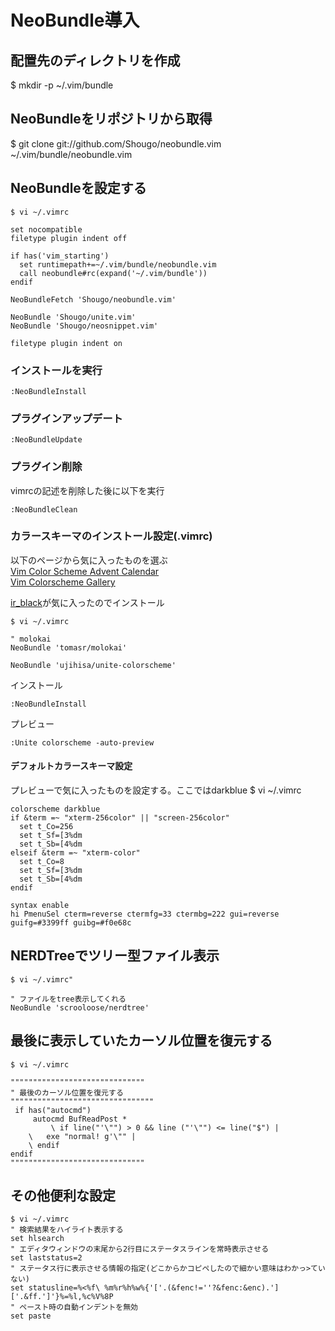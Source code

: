# NeoBundle導入

## 配置先のディレクトリを作成
$ mkdir -p ~/.vim/bundle
## NeoBundleをリポジトリから取得
$ git clone git://github.com/Shougo/neobundle.vim ~/.vim/bundle/neobundle.vim


## NeoBundleを設定する
	$ vi ~/.vimrc

	set nocompatible
	filetype plugin indent off

	if has('vim_starting')
	  set runtimepath+=~/.vim/bundle/neobundle.vim
	  call neobundle#rc(expand('~/.vim/bundle'))
	endif 

	NeoBundleFetch 'Shougo/neobundle.vim'

	NeoBundle 'Shougo/unite.vim'
	NeoBundle 'Shougo/neosnippet.vim'

	filetype plugin indent on

### インストールを実行

	:NeoBundleInstall

### プラグインアップデート

	:NeoBundleUpdate

### プラグイン削除
vimrcの記述を削除した後に以下を実行

	:NeoBundleClean

### カラースキーマのインストール設定(.vimrc)
以下のページから気に入ったものを選ぶ  
[Vim Color Scheme Advent Calendar](http://hail2u.github.io/vim-color-scheme-advent-calendar-2013.html)  
[Vim Colorscheme Gallery](http://cocopon.me/app/vim-color-gallery/)

[ir_black](https://github.com/twerth/ir_black)が気に入ったのでインストール

	$ vi ~/.vimrc

	" molokai
	NeoBundle 'tomasr/molokai'

	NeoBundle 'ujihisa/unite-colorscheme'


インストール

	:NeoBundleInstall 

プレビュー

	:Unite colorscheme -auto-preview

#### デフォルトカラースキーマ設定
プレビューで気に入ったものを設定する。ここではdarkblue
	$ vi ~/.vimrc

	colorscheme darkblue
	if &term =~ "xterm-256color" || "screen-256color"
	  set t_Co=256
	  set t_Sf=[3%dm
	  set t_Sb=[4%dm
	elseif &term =~ "xterm-color"
	  set t_Co=8
	  set t_Sf=[3%dm
	  set t_Sb=[4%dm
	endif

	syntax enable
	hi PmenuSel cterm=reverse ctermfg=33 ctermbg=222 gui=reverse guifg=#3399ff guibg=#f0e68c

## NERDTreeでツリー型ファイル表示
	$ vi ~/.vimrc"

	" ファイルをtree表示してくれる
	NeoBundle 'scrooloose/nerdtree'

## 最後に表示していたカーソル位置を復元する
	$ vi ~/.vimrc

	""""""""""""""""""""""""""""""
	" 最後のカーソル位置を復元する
	""""""""""""""""""""""""""""""""
	 if has("autocmd")
	     autocmd BufReadPost *
	         \ if line("'\"") > 0 && line ("'\"") <= line("$") |
	    \   exe "normal! g'\"" |
	    \ endif
	endif
	""""""""""""""""""""""""""""""

## その他便利な設定
	$ vi ~/.vimrc
	" 検索結果をハイライト表示する
	set hlsearch
	" エディタウィンドウの末尾から2行目にステータスラインを常時表示させる
	set laststatus=2
	" ステータス行に表示させる情報の指定(どこからかコピペしたので細かい意味はわかっ>ていない)
	set statusline=%<%f\ %m%r%h%w%{'['.(&fenc!=''?&fenc:&enc).']['.&ff.']'}%=%l,%c%V%8P
	" ペースト時の自動インデントを無効
	set paste
